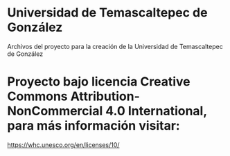 # Universidad de Temascaltepec de González
Archivos del proyecto para la creación de la Universidad de Temascaltepec de González

# Proyecto bajo licencia Creative Commons Attribution-NonCommercial 4.0 International, para más información visitar:
https://whc.unesco.org/en/licenses/10/
